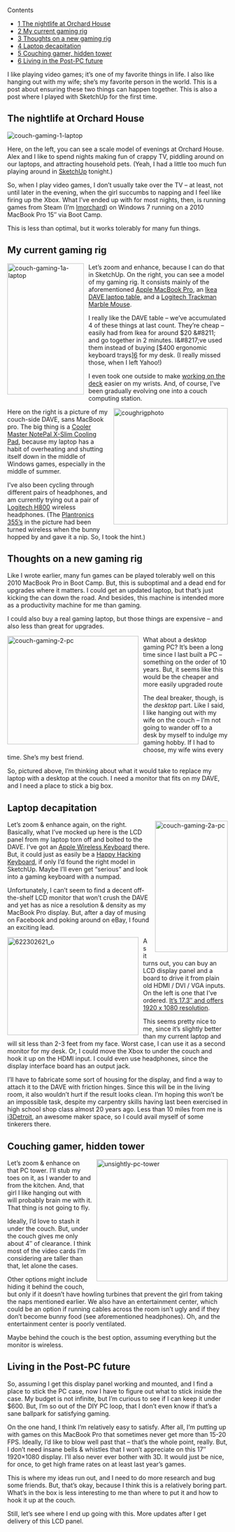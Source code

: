 <div id="toc_container" class="toc_wrap_right no_bullets">
  <p class="toc_title">
    Contents
  </p>
  
  <ul class="toc_list">
    <li>
      <a href="#The_nightlife_at_Orchard_House"><span class="toc_number toc_depth_1">1</span> The nightlife at Orchard House</a>
    </li>
    <li>
      <a href="#My_current_gaming_rig"><span class="toc_number toc_depth_1">2</span> My current gaming rig</a>
    </li>
    <li>
      <a href="#Thoughts_on_a_new_gaming_rig"><span class="toc_number toc_depth_1">3</span> Thoughts on a new gaming rig</a>
    </li>
    <li>
      <a href="#Laptop_decapitation"><span class="toc_number toc_depth_1">4</span> Laptop decapitation</a>
    </li>
    <li>
      <a href="#Couching_gamer_hidden_tower"><span class="toc_number toc_depth_1">5</span> Couching gamer, hidden tower</a>
    </li>
    <li>
      <a href="#Living_in_the_Post-PC_future"><span class="toc_number toc_depth_1">6</span> Living in the Post-PC future</a>
    </li>
  </ul>
</div>

I like playing video games; it&#8217;s one of my favorite things in life. I also like hanging out with my wife; she&#8217;s my favorite person in the world. This is a post about ensuring these two things can happen together. This is also a post where I played with SketchUp for the first time.

<!--more-->

## <span id="The_nightlife_at_Orchard_House">The nightlife at Orchard House</span>

<img src="http://blog.lmorchard.com/wp-content/uploads/2013/01/couch-gaming-1-laptop-300x238.png" alt="couch-gaming-1-laptop" class="alignnone size-medium wp-image-670" />

Here, on the left, you can see a scale model of evenings at Orchard House. Alex and I like to spend nights making fun of crappy TV, piddling around on our laptops, and attracting household pets. (Yeah, I had a little too much fun playing around in [SketchUp][1] tonight.)

So, when I play video games, I don&#8217;t usually take over the TV &#8211; at least, not until later in the evening, when the girl succumbs to napping and I feel like firing up the Xbox. What I&#8217;ve ended up with for most nights, then, is running games from Steam (I&#8217;m [lmorchard][2]) on Windows 7 running on a 2010 MacBook Pro 15&#8243; via Boot Camp.

This is less than optimal, but it works tolerably for many fun things.

## <span id="My_current_gaming_rig">My current gaming rig</span>

<a style="display: block; float: left; margin: 0 0.75em 0.75em 0" href="http://blog.lmorchard.com/wp-content/uploads/2013/01/couch-gaming-1a-laptop.png"><img src="http://blog.lmorchard.com/wp-content/uploads/2013/01/couch-gaming-1a-laptop-175x300.png" alt="couch-gaming-1a-laptop" width="175" height="300" class="alignnone size-medium wp-image-669" /></a>

Let&#8217;s zoom and enhance, because I can do that in SketchUp. On the right, you can see a model of my gaming rig. It consists mainly of the aforementioned [Apple MacBook Pro][3], an [Ikea DAVE laptop table][4], and a [Logitech Trackman Marble Mouse][5].

I really like the DAVE table &#8211; we&#8217;ve accumulated 4 of these things at last count. They&#8217;re cheap &#8211; easily had from Ikea for around $20 &#8211; and go together in 2 minutes. I&#8217;ve used them instead of buying [$400 ergonomic keyboard trays][6] for my desk. (I really missed those, when I left Yahoo!)

I even took one outside to make [working on the deck][7] easier on my wrists. And, of course, I&#8217;ve been gradually evolving one into a couch computing station.

<a style="display: block; float: right; margin: 0 0 0.75em 0.75em" href="http://www.flickr.com/photos/deusx/8269329367/" title="My couch computing rig by lmorchard, on Flickr"><img src="http://blog.lmorchard.com/wp-content/uploads/2013/01/coughrigphoto.png" alt="coughrigphoto" width="261" height="266" class="alignnone size-full wp-image-716" /></a>

Here on the right is a picture of my couch-side DAVE, sans MacBook pro. The big thing is a [Cooler Master NotePal X-Slim Cooling Pad][8], because my laptop has a habit of overheating and shutting itself down in the middle of Windows games, especially in the middle of summer.

I&#8217;ve also been cycling through different pairs of headphones, and am currently trying out a pair of [Logitech H800][9] wireless headphones. (The [Plantronics 355&#8217;s][10] in the picture had been turned wireless when the bunny hopped by and gave it a nip. So, I took the hint.)

## <span id="Thoughts_on_a_new_gaming_rig">Thoughts on a new gaming rig</span>

Like I wrote earlier, many fun games can be played tolerably well on this 2010 MacBook Pro in Boot Camp. But, this is suboptimal and a dead end for upgrades where it matters. I could get an updated laptop, but that&#8217;s just kicking the can down the road. And besides, this machine is intended more as a productivity machine for me than gaming.

I could also buy a real gaming laptop, but those things are expensive &#8211; and also less than great for upgrades.

<a style="display: block; float: left; margin: 0 0.75em 0.75em 0" href="http://blog.lmorchard.com/wp-content/uploads/2013/01/couch-gaming-2-pc.png"><img src="http://blog.lmorchard.com/wp-content/uploads/2013/01/couch-gaming-2-pc-300x248.png" alt="couch-gaming-2-pc" width="300" height="248" class="alignnone size-medium wp-image-672" /></a>

What about a desktop gaming PC? It&#8217;s been a long time since I last built a PC &#8211; something on the order of 10 years. But, it seems like this would be the cheaper and more easily upgraded route

The deal breaker, though, is the *desktop* part. Like I said, I like hanging out with my wife on the couch &#8211; I&#8217;m not going to wander off to a desk by myself to indulge my gaming hobby. If I had to choose, my wife wins every time. She&#8217;s my best friend.

So, pictured above, I&#8217;m thinking about what it would take to replace my laptop with a desktop at the couch. I need a monitor that fits on my DAVE, and I need a place to stick a big box.

## <span id="Laptop_decapitation">Laptop decapitation</span>

<a style="display: block; float: right; margin: 0 0 0.75em 0.75em" href="http://blog.lmorchard.com/wp-content/uploads/2013/01/couch-gaming-2a-pc.png"><img src="http://blog.lmorchard.com/wp-content/uploads/2013/01/couch-gaming-2a-pc-166x300.png" alt="couch-gaming-2a-pc" width="166" height="300" class="alignnone size-medium wp-image-671" /></a>

Let&#8217;s zoom & enhance again, on the right. Basically, what I&#8217;ve mocked up here is the LCD panel from my laptop torn off and bolted to the DAVE. I&#8217;ve got an [Apple Wireless Keyboard][11] there. But, it could just as easily be a [Happy Hacking Keyboard][12], if only I&#8217;d found the right model in SketchUp. Maybe I&#8217;ll even get &#8220;serious&#8221; and look into a gaming keyboard with a numpad.

Unfortunately, I can&#8217;t seem to find a decent off-the-shelf LCD monitor that won&#8217;t crush the DAVE and yet has as nice a resolution & density as my MacBook Pro display. But, after a day of musing on Facebook and poking around on eBay, I found an exciting lead.

<a style="display: block; float: left; margin: 0 0.75em 0.75em 0" href="http://www.ebay.com/itm/HDMI-VGA-DVI-Audio-LCD-controller-board-17-3-LP173WF1-1920-1080-lcd-panel-/170940546439?pt=LH_DefaultDomain_0&#038;hash=item27ccd9bd87"><img src="http://blog.lmorchard.com/wp-content/uploads/2013/01/622302621_o-300x224.jpg" alt="622302621_o" width="300" height="224" class="alignnone size-medium wp-image-682" /></a>

As it turns out, you can buy an LCD display panel and a board to drive it from plain old HDMI / DVI / VGA inputs. On the left is one that I&#8217;ve ordered. [It&#8217;s 17.3&#8243; and offers 1920 x 1080 resolution][13].

This seems pretty nice to me, since it&#8217;s slightly better than my current laptop and will sit less than 2-3 feet from my face. Worst case, I can use it as a second monitor for my desk. Or, I could move the Xbox to under the couch and hook it up on the HDMI input. I could even use headphones, since the display interface board has an output jack.

I&#8217;ll have to fabricate some sort of housing for the display, and find a way to attach it to the DAVE with friction hinges. Since this will be in the living room, it also wouldn&#8217;t hurt if the result looks clean. I&#8217;m hoping this won&#8217;t be an impossible task, despite my carpentry skills having last been exercised in high school shop class almost 20 years ago. Less than 10 miles from me is [i3Detroit][14], an awesome maker space, so I could avail myself of some tinkerers there.

## <span id="Couching_gamer_hidden_tower">Couching gamer, hidden tower</span>

<a style="display: block; float: right; margin: 0 0 0.75em 0.75em" href="http://blog.lmorchard.com/wp-content/uploads/2013/01/unsightly-pc-tower.png"><img src="http://blog.lmorchard.com/wp-content/uploads/2013/01/unsightly-pc-tower-300x279.png" alt="unsightly-pc-tower" width="300" height="279" class="alignnone size-medium wp-image-756" /></a>

Let&#8217;s zoom & enhance on that PC tower. I&#8217;ll stub my toes on it, as I wander to and from the kitchen. And, that girl I like hanging out with will probably brain me with it. That thing is not going to fly.

Ideally, I&#8217;d love to stash it under the couch. But, under the couch gives me only about 4&#8243; of clearance. I think most of the video cards I&#8217;m considering are taller than that, let alone the cases.

Other options might include hiding it behind the couch, but only if it doesn&#8217;t have howling turbines that prevent the girl from taking the naps mentioned earlier. We also have an entertainment center, which could be an option if running cables across the room isn&#8217;t ugly and if they don&#8217;t become bunny food (see aforementioned headphones). Oh, and the entertainment center is poorly ventilated.

Maybe behind the couch is the best option, assuming everything but the monitor is wireless.

## <span id="Living_in_the_Post-PC_future">Living in the Post-PC future</span>

So, assuming I get this display panel working and mounted, and I find a place to stick the PC case, now I have to figure out what to stick inside the case. My budget is not infinite, but I&#8217;m curious to see if I can keep it under $600. But, I&#8217;m so out of the DIY PC loop, that I don&#8217;t even know if that&#8217;s a sane ballpark for satisfying gaming.

On the one hand, I think I&#8217;m relatively easy to satisfy. After all, I&#8217;m putting up with games on this MacBook Pro that sometimes never get more than 15-20 FPS. Ideally, I&#8217;d like to blow well past that &#8211; that&#8217;s the whole point, really. But, I don&#8217;t need insane bells & whistles that I won&#8217;t appreciate on this 17&#8243; 1920&#215;1080 display. I&#8217;ll also never ever bother with 3D. It would just be nice, for once, to get high frame rates on at least last year&#8217;s games.

This is where my ideas run out, and I need to do more research and bug some friends. But, that&#8217;s okay, because I think this is a relatively boring part. What&#8217;s in the box is less interesting to me than where to put it and how to hook it up at the couch.

Still, let&#8217;s see where I end up going with this. More updates after I get delivery of this LCD panel.

 [1]: http://www.sketchup.com/
 [2]: steamcommunity.com/id/lmorchard
 [3]: http://www.amazon.com/gp/product/B00578O5W4/ref=as_li_ss_tl?ie=UTF8&tag=0xdecafbad01-20&linkCode=as2&camp=1789&creative=390957&creativeASIN=B00578O5W4
 [4]: http://www.ikea.com/us/en/catalog/products/00120818/
 [5]: http://www.amazon.com/gp/product/B001F42MKG/ref=as_li_ss_tl?ie=UTF8&tag=0xdecafbad01-20&linkCode=as2&camp=1789&creative=390957&creativeASIN=B001F42MKG
 [6]: http://www.amazon.com/gp/product/B000IG1NFM/ref=as_li_ss_tl?ie=UTF8&tag=0xdecafbad01-20&linkCode=as2&camp=1789&creative=390957&creativeASIN=B000IG1NFM "Humanscale Keyboard, Standard Platform, 4G Mechanism with Clip Mouse and Gel Leather Palm Support"
 [7]: https://sphotos-b.xx.fbcdn.net/hphotos-prn1/26116_383125243201_3986077_n.jpg
 [8]: http://www.amazon.com/gp/product/B005C31HC0/ref=as_li_ss_tl?ie=UTF8&tag=0xdecafbad01-20&linkCode=as2&camp=1789&creative=390957&creativeASIN=B005C31HC0
 [9]: http://www.amazon.com/gp/product/B005GTNZUM/ref=as_li_ss_tl?ie=UTF8&tag=0xdecafbad01-20&linkCode=as2&camp=1789&creative=390957&creativeASIN=B005GTNZUM
 [10]: http://www.amazon.com/gp/product/B001J30FZM/ref=as_li_ss_tl?ie=UTF8&tag=0xdecafbad01-20&linkCode=as2&camp=1789&creative=390957&creativeASIN=B001J30FZM
 [11]: http://www.amazon.com/Apple-Wireless-Keyboard-MC184LL-VERSION/dp/B005DLDO4U/ref=sr_1_1?ie=UTF8&qid=1358748005&sr=8-1&keywords=apple+wireless
 [12]: http://www.amazon.com/gp/product/B0000BW01X/ref=as_li_ss_tl?ie=UTF8&tag=0xdecafbad01-20&linkCode=as2&camp=1789&creative=390957&creativeASIN=B0000BW01X
 [13]: http://www.ebay.com/itm/HDMI-VGA-DVI-Audio-LCD-controller-board-17-3-LP173WF1-1920-1080-lcd-panel-/170940546439?pt=LH_DefaultDomain_0&hash=item27ccd9bd87
 [14]: http://www.i3detroit.com/